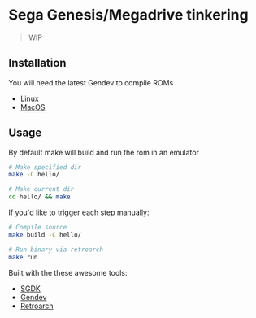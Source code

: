 # Sega Genesis/Megadrive tinkering

> WIP

## Installation

You will need the latest Gendev to compile ROMs

- [Linux](https://github.com/kubilus1/gendev/releases)
- [MacOS](https://github.com/SONIC3D/gendev-macos/releases)

## Usage

By default make will build and run the rom in an emulator

```bash
# Make specified dir
make -C hello/

# Make current dir
cd hello/ && make
```

If you'd like to trigger each step manually:

```bash
# Compile source
make build -C hello/

# Run binary via retroarch
make run
```

Built with the these awesome tools:

- [SGDK](https://github.com/Stephane-D/SGDK)
- [Gendev](https://github.com/kubilus1/gendev)
- [Retroarch](https://github.com/libretro/RetroArch)

